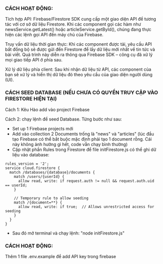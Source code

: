 ### CÁCH HOẠT ĐỘNG:


Tích hợp API:
Firebase/Firestore SDK cung cấp một giao diện API để tương tác với cơ sở dữ liệu Firestore. Khi các component gọi các hàm như newsService.getLatest() hoặc articleService.getById(), chúng đang thực hiện các lệnh gọi API đến máy chủ của Firebase.

Truy vấn dữ liệu thời gian thực:
Khi các component được tải, yêu cầu API bất đồng bộ sẽ được gửi đến Firestore để lấy dữ liệu mới nhất về tin tức và bài viết. Quá trình này diễn ra thông qua Firebase SDK – công cụ đã xử lý mọi giao tiếp API ở phía sau.

Xử lý dữ liệu phía client:
Sau khi nhận dữ liệu từ API, các component của bạn sẽ xử lý và hiển thị dữ liệu đó theo yêu cầu của giao diện người dùng (UI).




### CÁCH SEED DATABASE (NẾU CHƯA CÓ QUYỀN TRUY CẬP VÀO FIRESTORE HIỆN TẠI)

Cách 1: Kêu Hào add vào project Firebase

Cách 2: chạy lệnh để seed Database. Từng bước như sau:

- Set up 1 Firebase projects mới
- Add vào collection 2 Documents trống là "news" và "articles" (lúc đầu tạo Firebase có thể bắt buộc mặc định phải tạo 1 document rỗng. Cái này không ảnh hưởng gì hết, code vẫn chạy bình thường)
- Cập nhật phần Rules trong Firestore để file initFirestore.js có thể ghi dữ liệu vào database:

```
rules_version = '2';
service cloud.firestore {
  match /databases/{database}/documents {
    match /users/{userId} {
      allow read, write: if request.auth != null && request.auth.uid == userId;
    }
    
    // Temporary rule to allow seeding
    match /{document=**} {
      allow read, write: if true;  // Allows unrestricted access for seeding
    }
  }
}

```

- Sau đó mở terminal và chạy lệnh: "node initFirestore.js"


### CÁCH HOẠT ĐỘNG:
Thêm 1 file .env.example để add API key trong firebase

